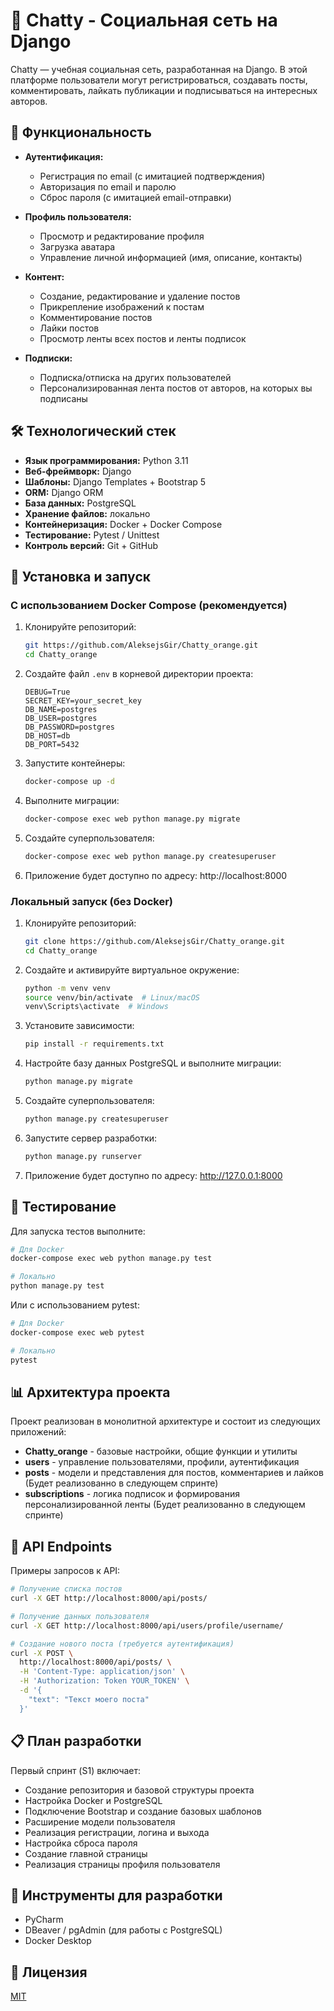# 📘 Chatty - Социальная сеть на Django

Chatty — учебная социальная сеть, разработанная на Django. В этой платформе пользователи могут регистрироваться, создавать посты, комментировать, лайкать публикации и подписываться на интересных авторов.

## 🎯 Функциональность

- **Аутентификация:**
  - Регистрация по email (с имитацией подтверждения)
  - Авторизация по email и паролю
  - Сброс пароля (с имитацией email-отправки)

- **Профиль пользователя:**
  - Просмотр и редактирование профиля
  - Загрузка аватара
  - Управление личной информацией (имя, описание, контакты)

- **Контент:**
  - Создание, редактирование и удаление постов
  - Прикрепление изображений к постам
  - Комментирование постов
  - Лайки постов
  - Просмотр ленты всех постов и ленты подписок

- **Подписки:**
  - Подписка/отписка на других пользователей
  - Персонализированная лента постов от авторов, на которых вы подписаны

## 🛠️ Технологический стек

- **Язык программирования:** Python 3.11
- **Веб-фреймворк:** Django
- **Шаблоны:** Django Templates + Bootstrap 5
- **ORM:** Django ORM
- **База данных:** PostgreSQL
- **Хранение файлов:**  локально
- **Контейнеризация:** Docker + Docker Compose
- **Тестирование:** Pytest / Unittest
- **Контроль версий:** Git + GitHub

## 🚀 Установка и запуск

### С использованием Docker Compose (рекомендуется)

1. Клонируйте репозиторий:
   ```bash
   git https://github.com/AleksejsGir/Chatty_orange.git
   cd Chatty_orange
   ```

2. Создайте файл `.env` в корневой директории проекта:
   ```
   DEBUG=True
   SECRET_KEY=your_secret_key
   DB_NAME=postgres
   DB_USER=postgres
   DB_PASSWORD=postgres
   DB_HOST=db
   DB_PORT=5432
   ```

3. Запустите контейнеры:
   ```bash
   docker-compose up -d
   ```

4. Выполните миграции:
   ```bash
   docker-compose exec web python manage.py migrate
   ```

5. Создайте суперпользователя:
   ```bash
   docker-compose exec web python manage.py createsuperuser
   ```

6. Приложение будет доступно по адресу: http://localhost:8000

### Локальный запуск (без Docker)

1. Клонируйте репозиторий:
   ```bash
   git clone https://github.com/AleksejsGir/Chatty_orange.git
   cd Chatty_orange
   ```

2. Создайте и активируйте виртуальное окружение:
   ```bash
   python -m venv venv
   source venv/bin/activate  # Linux/macOS
   venv\Scripts\activate  # Windows
   ```

3. Установите зависимости:
   ```bash
   pip install -r requirements.txt
   ```

4. Настройте базу данных PostgreSQL и выполните миграции:
   ```bash
   python manage.py migrate
   ```

5. Создайте суперпользователя:
   ```bash
   python manage.py createsuperuser
   ```

6. Запустите сервер разработки:
   ```bash
   python manage.py runserver
   ```

7. Приложение будет доступно по адресу: http://127.0.0.1:8000

## 🧪 Тестирование

Для запуска тестов выполните:

```bash
# Для Docker
docker-compose exec web python manage.py test

# Локально
python manage.py test
```

Или с использованием pytest:

```bash
# Для Docker
docker-compose exec web pytest

# Локально
pytest
```

## 📊 Архитектура проекта

Проект реализован в монолитной архитектуре и состоит из следующих приложений:

- **Chatty_orange** - базовые настройки, общие функции и утилиты
- **users** - управление пользователями, профили, аутентификация 
- **posts** - модели и представления для постов, комментариев и лайков (Будет реализованно в следующем спринте)
- **subscriptions** - логика подписок и формирования персонализированной ленты (Будет реализованно в следующем спринте)

## 📝 API Endpoints

Примеры запросов к API:

```bash
# Получение списка постов
curl -X GET http://localhost:8000/api/posts/

# Получение данных пользователя
curl -X GET http://localhost:8000/api/users/profile/username/

# Создание нового поста (требуется аутентификация)
curl -X POST \
  http://localhost:8000/api/posts/ \
  -H 'Content-Type: application/json' \
  -H 'Authorization: Token YOUR_TOKEN' \
  -d '{
    "text": "Текст моего поста"
  }'
```

## 📋 План разработки

Первый спринт (S1) включает:
- Создание репозитория и базовой структуры проекта
- Настройка Docker и PostgreSQL
- Подключение Bootstrap и создание базовых шаблонов
- Расширение модели пользователя
- Реализация регистрации, логина и выхода
- Настройка сброса пароля
- Создание главной страницы
- Реализация страницы профиля пользователя

## 🔧 Инструменты для разработки

- PyCharm
- DBeaver / pgAdmin (для работы с PostgreSQL)
- Docker Desktop

## 📄 Лицензия

[MIT](LICENSE)